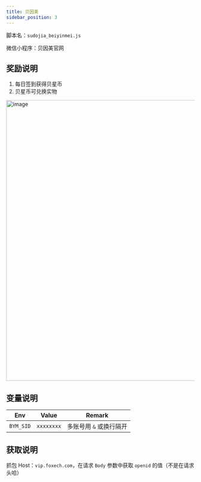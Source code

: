 ```yaml
---
title: 贝因美
sidebar_position: 3
---
```


脚本名：`sudojia_beiyinmei.js`

微信小程序：贝因美官网

## 奖励说明

1. 每日签到获得贝星币
2. 贝星币可兑换实物

<img src="https://pic.rmb.bdstatic.com/bjh/240723/6ff3e6664047cd2deb079e69927ec18f722.png" alt="image" height="750"/>



## 变量说明

|    Env    |   Value    |         Remark          |
| :-------: | :--------: | :---------------------: |
| `BYM_SID` | `xxxxxxxx` | 多账号用 `&` 或换行隔开 |

## 获取说明

抓包 Host：`vip.foxech.com`，在请求 `Body` 参数中获取 `openid` 的值（不是在请求头哈）